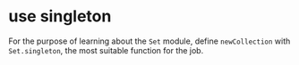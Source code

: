 # use singleton

For the purpose of learning about the `Set` module, define `newCollection` with `Set.singleton`, the most suitable function for the job.
